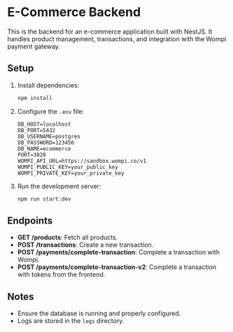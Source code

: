 # E-Commerce Backend

This is the backend for an e-commerce application built with NestJS. It handles product management, transactions, and integration with the Wompi payment gateway.

## Setup

1. Install dependencies:
   ```bash
   npm install
   ```

2. Configure the `.env` file:
   ```properties
   DB_HOST=localhost
   DB_PORT=5432
   DB_USERNAME=postgres
   DB_PASSWORD=123456
   DB_NAME=ecommerce
   PORT=3020
   WOMPI_API_URL=https://sandbox.wompi.co/v1
   WOMPI_PUBLIC_KEY=your_public_key
   WOMPI_PRIVATE_KEY=your_private_key
   ```

3. Run the development server:
   ```bash
   npm run start:dev
   ```

## Endpoints

- **GET /products**: Fetch all products.
- **POST /transactions**: Create a new transaction.
- **POST /payments/complete-transaction**: Complete a transaction with Wompi.
- **POST /payments/complete-transaction-v2**: Complete a transaction with tokens from the frontend.

## Notes

- Ensure the database is running and properly configured.
- Logs are stored in the `logs` directory.
